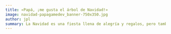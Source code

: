 ```yaml
---
title: «Papá, ¡me gusta el árbol de Navidad!»
image: navidad-papagamedev_banner-750x350.jpg
author: jpl
summary: La Navidad es una fiesta llena de alegría y regalos, pero también es una época para reflexionar y valorar, junto a nuestros hijos, nuestro lado más humano.
---
```


